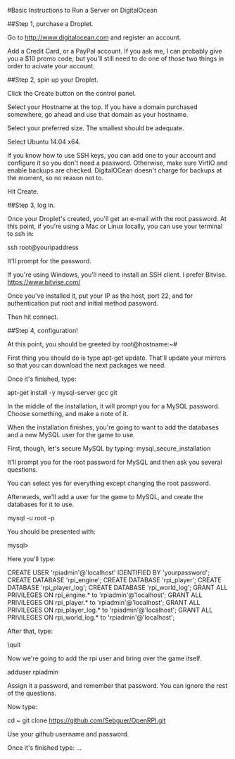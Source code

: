 #Basic Instructions to Run a Server on DigitalOcean

##Step 1, purchase a Droplet.

Go to http://www.digitalocean.com and register an account.

Add a Credit Card, or a PayPal account. If you ask me, I can probably give you a $10 promo code, 
but you'll still need to do one of those two things in order to acivate your account.

##Step 2, spin up your Droplet.

Click the Create button on the control panel.

Select your Hostname at the top. If you have a domain purchased somewhere, go ahead and use that domain as your hostname.

Select your preferred size. The smallest should be adequate.

Select Ubuntu 14.04 x64.

If you know how to use SSH keys, you can add one to your account and configure it so you don't need a password. Otherwise,
make sure VirtIO and enable backups are checked. DigitalOCean doesn't charge for backups at the moment, so no reason not to.

Hit Create.

##Step 3, log in.

Once your Droplet's created, you'll get an e-mail with the root password. At this point, if you're using a Mac or Linux locally,
you can use your terminal to ssh in: 

ssh root@youripaddress

It'll prompt for the password.

If you're using Windows, you'll need to install an SSH client. I prefer Bitvise. https://www.bitvise.com/

Once you've installed it, put your IP as the host, port 22, and for authentication put root and initial method password.

Then hit connect.


##Step 4, configuration!

At this point, you should be greeted by root@hostname:~#

First thing you should do is type apt-get update. That'll update your mirrors so that you can download the next packages we need.

Once it's finished, type:

apt-get install -y mysql-server gcc git

In the middle of the installation, it will prompt you for a MySQL password. Choose something, and make a note of it.

When the installation finishes, you're going to want to add the databases and a new MySQL user for the game to use.

First, though, let's secure MySQL by typing: mysql_secure_installation

It'll prompt you for the root password for MySQL and then ask you several questions.

You can select yes for everything except changing the root password.

Afterwards, we'll add a user for the game to MySQL, and create the databases for it to use.

mysql -u root -p
<your password>

You should be presented with:

mysql>

Here you'll type:

CREATE USER 'rpiadmin'@'localhost' IDENTIFIED BY 'yourpassword';
CREATE DATABASE 'rpi_engine';
CREATE DATABASE 'rpi_player';
CREATE DATABASE 'rpi_player_log';
CREATE DATABASE 'rpi_world_log';
GRANT ALL PRIVILEGES ON rpi_engine.* to 'rpiadmin'@'localhost';
GRANT ALL PRIVILEGES ON rpi_player.* to 'rpiadmin'@'localhost';
GRANT ALL PRIVILEGES ON rpi_player_log.* to 'rpiadmin'@'localhost';
GRANT ALL PRIVILEGES ON rpi_world_log.* to 'rpiadmin'@'localhost';

After that, type:

\quit

Now we're going to add the rpi user and bring over the game itself.

adduser rpiadmin

Assign it a password, and remember that password. You can ignore the rest of the questions.

Now type:

cd ~
git clone https://github.com/Sebguer/OpenRPI.git

Use your github username and password.

Once it's finished type:
...
